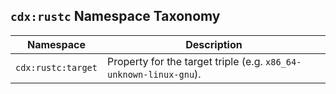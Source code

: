## `cdx:rustc` Namespace Taxonomy

| Namespace             | Description                                                       |
| --------------------- | ----------------------------------------------------------------- |
| `cdx:rustc:target`    | Property for the target triple (e.g. `x86_64-unknown-linux-gnu`). |
